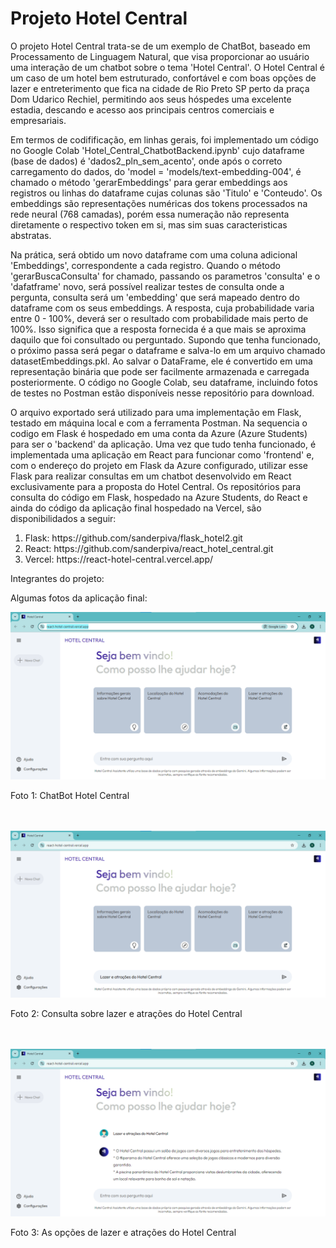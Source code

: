 <h1>Projeto Hotel Central</h1>
<div>
  <p>O projeto Hotel Central trata-se de um exemplo de ChatBot, baseado em Processamento de Linguagem Natural, que visa proporcionar ao usuário uma interação de um chatbot
  sobre o tema 'Hotel Central'. O Hotel Central é um caso de um hotel bem estruturado, confortável e com boas opções de lazer e entreterimento que fica na cidade de Rio Preto SP
  perto da praça Dom Udarico Rechiel, permitindo aos seus hóspedes uma excelente estadia, descando e acesso aos principais centros comerciais e empresariais.</p>
</div>
<div>
  <p>
    Em termos de codifificação, em linhas gerais, foi implementado um código no Google Colab 'Hotel_Central_ChatbotBackend.ipynb' cujo dataframe (base de dados)
    é 'dados2_pln_sem_acento', onde após o correto carregamento do dados, do 'model = 'models/text-embedding-004', é chamado o método 'gerarEmbeddings' para gerar 
    embeddings aos registros ou linhas do dataframe cujas colunas são 'Titulo' e 'Conteudo'. Os embeddings são representações numéricas dos tokens processados na rede neural (768 camadas), porém essa numeração não representa diretamente o respectivo token em si, mas sim suas caracteristicas abstratas.
  </p>
</div>
<div>
  <p>
    Na prática, será obtido um novo dataframe com uma coluna adicional 'Embeddings', correspondente a cada registro. Quando o método 'gerarBuscaConsulta' for chamado,
    passando os parametros 'consulta' e o 'dafatframe' novo, será possível realizar testes de consulta onde a pergunta, consulta será um 'embedding' que será mapeado dentro 
    do dataframe com os seus embeddings. A resposta, cuja probabilidade varia entre 0 - 100%, deverá ser o resultado com probabilidade mais perto de 100%. Isso significa que a resposta
    fornecida é a que mais se aproxima daquilo que foi consultado ou perguntado.
    Supondo que tenha funcionado, o próximo passa será pegar o dataframe e salva-lo em um arquivo chamado datasetEmbeddings.pkl. 
    Ao salvar o DataFrame, ele é convertido em uma representação binária
    que pode ser facilmente armazenada e carregada posteriormente. O código no Google Colab, seu dataframe, incluindo fotos de testes no Postman estão disponíveis nesse repositório
    para download. 
  </p>
</div>
<div>
  <p>
    O arquivo exportado será utilizado para uma implementação em Flask, testado em máquina local e com a ferramenta Postman. Na sequencia o codigo em Flask é hospedado em uma
    conta da Azure (Azure Students) para ser o 'backend' da aplicação. Uma vez que tudo tenha funcionado, é implementada uma aplicação em React para funcionar como 'frontend' 
    e, com o endereço do projeto em Flask da Azure configurado, utilizar esse Flask para realizar consultas em um chatbot desenvolvido em React exclusivamente para a 
    proposta do Hotel Central. Os repositórios para consulta do código em Flask, hospedado na Azure Students, do React e ainda do código da aplicação final hospedado na Vercel, 
    são disponibilidados a seguir:
  </p>
  <ol>
    <li>Flask: https://github.com/sanderpiva/flask_hotel2.git</li>
    <li>React: https://github.com/sanderpiva/react_hotel_central.git</li>
    <li>Vercel: https://react-hotel-central.vercel.app/</li>
  </ol>
</div>
<div>
  <p>Integrantes do projeto: </p>
</div>
<div>
  <p>Algumas fotos da aplicação final: </p>
  <img src="https://github.com/sanderpiva/projetoHotelCentral/blob/main/fotos_hotel_central_vercel/foto1_app_hotel_central.png" alt="Foto 1: ChatBot Hotel Central">
  <p>Foto 1: ChatBot Hotel Central</p><br><br>
  <img src="https://github.com/sanderpiva/projetoHotelCentral/blob/main/fotos_hotel_central_vercel/foto2_app_hotel_central.png" alt="Foto 2: Consulta sobre lazer e atrações do Hotel Central">
  <p>Foto 2: Consulta sobre lazer e atrações do Hotel Central</p><br><br>
  <img src="https://github.com/sanderpiva/projetoHotelCentral/blob/main/fotos_hotel_central_vercel/foto3_app_hotel_central.png" alt="Foto 3: As opções de lazer e atrações do Hotel Central">
  <p>Foto 3: As opções de lazer e atrações do Hotel Central</p><br><br>

</div>
